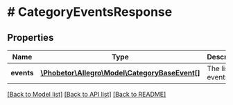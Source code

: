 # # CategoryEventsResponse

## Properties

Name | Type | Description | Notes
------------ | ------------- | ------------- | -------------
**events** | [**\Phobetor\Allegro\Model\CategoryBaseEvent[]**](CategoryBaseEvent.md) | The list of events. |

[[Back to Model list]](../../README.md#models) [[Back to API list]](../../README.md#endpoints) [[Back to README]](../../README.md)
